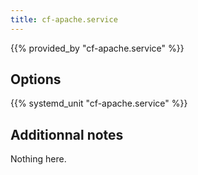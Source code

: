 ```yaml
---
title: cf-apache.service
---
```


{{% provided_by "cf-apache.service" %}}

## Options

{{% systemd_unit "cf-apache.service" %}}

## Additionnal notes

Nothing here.